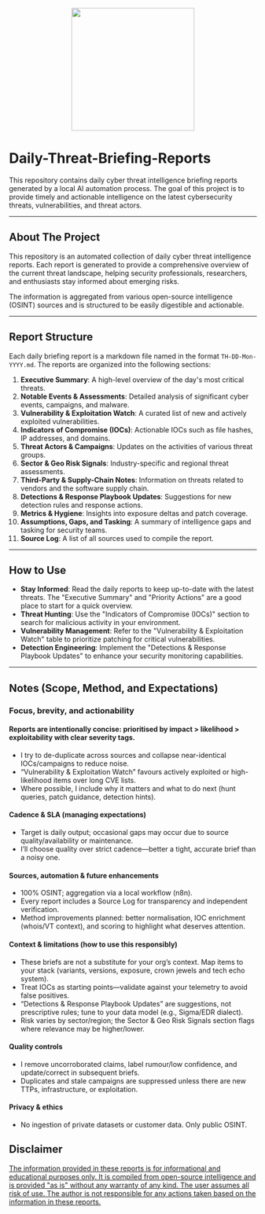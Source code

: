 <p align="center">
<img height="250" align='center' src="https://github.com/user-attachments/assets/f35caaf7-7ca4-4eff-a217-4a2f97ba4f25" />

# Daily-Threat-Briefing-Reports

This repository contains daily cyber threat intelligence briefing reports generated by a local AI automation process. The goal of this project is to provide timely and actionable intelligence on the latest cybersecurity threats, vulnerabilities, and threat actors.

---

## About The Project

This repository is an automated collection of daily cyber threat intelligence reports. Each report is generated to provide a comprehensive overview of the current threat landscape, helping security professionals, researchers, and enthusiasts stay informed about emerging risks.

The information is aggregated from various open-source intelligence (OSINT) sources and is structured to be easily digestible and actionable.

---

## Report Structure

Each daily briefing report is a markdown file named in the format `TH-DD-Mon-YYYY.md`. The reports are organized into the following sections:

1.  **Executive Summary**: A high-level overview of the day's most critical threats.
2.  **Notable Events & Assessments**: Detailed analysis of significant cyber events, campaigns, and malware.
3.  **Vulnerability & Exploitation Watch**: A curated list of new and actively exploited vulnerabilities.
4.  **Indicators of Compromise (IOCs)**: Actionable IOCs such as file hashes, IP addresses, and domains.
5.  **Threat Actors & Campaigns**: Updates on the activities of various threat groups.
6.  **Sector & Geo Risk Signals**: Industry-specific and regional threat assessments.
7.  **Third-Party & Supply-Chain Notes**: Information on threats related to vendors and the software supply chain.
8.  **Detections & Response Playbook Updates**: Suggestions for new detection rules and response actions.
9.  **Metrics & Hygiene**: Insights into exposure deltas and patch coverage.
10. **Assumptions, Gaps, and Tasking**: A summary of intelligence gaps and tasking for security teams.
11. **Source Log**: A list of all sources used to compile the report.

---

## How to Use

-   **Stay Informed**: Read the daily reports to keep up-to-date with the latest threats. The "Executive Summary" and "Priority Actions" are a good place to start for a quick overview.
-   **Threat Hunting**: Use the "Indicators of Compromise (IOCs)" section to search for malicious activity in your environment.
-   **Vulnerability Management**: Refer to the "Vulnerability & Exploitation Watch" table to prioritize patching for critical vulnerabilities.
-   **Detection Engineering**: Implement the "Detections & Response Playbook Updates" to enhance your security monitoring capabilities.

---


## Notes (Scope, Method, and Expectations)

### Focus, brevity, and actionability

#### Reports are intentionally concise: prioritised by impact > likelihood > exploitability with clear severity tags.

- I try to de-duplicate across sources and collapse near-identical IOCs/campaigns to reduce noise.
- “Vulnerability & Exploitation Watch” favours actively exploited or high-likelihood items over long CVE lists.
- Where possible, I include why it matters and what to do next (hunt queries, patch guidance, detection hints).

#### Cadence & SLA (managing expectations)
- Target is daily output; occasional gaps may occur due to source quality/availability or maintenance.
- I’ll choose quality over strict cadence—better a tight, accurate brief than a noisy one.

#### Sources, automation & future enhancements
- 100% OSINT; aggregation via a local workflow (n8n).
- Every report includes a Source Log for transparency and independent verification.
- Method improvements planned: better normalisation, IOC enrichment (whois/VT context), and scoring to highlight what deserves attention.

#### Context & limitations (how to use this responsibly)
- These briefs are not a substitute for your org’s context. Map items to your stack (variants, versions, exposure, crown jewels and tech echo system).
- Treat IOCs as starting points—validate against your telemetry to avoid false positives.
- “Detections & Response Playbook Updates” are suggestions, not prescriptive rules; tune to your data model (e.g., Sigma/EDR dialect).
- Risk varies by sector/region; the Sector & Geo Risk Signals section flags where relevance may be higher/lower.

#### Quality controls
- I remove uncorroborated claims, label rumour/low confidence, and update/correct in subsequent briefs. 
- Duplicates and stale campaigns are suppressed unless there are new TTPs, infrastructure, or exploitation.

#### Privacy & ethics
- No ingestion of private datasets or customer data. Only public OSINT.

## Disclaimer
[The information provided in these reports is for informational and educational purposes only. It is compiled from open-source intelligence and is provided "as is" without any warranty of any kind. The user assumes all risk of use. The author is not responsible for any actions taken based on the information in these reports.](https://chintangurjar.com/disclaimer/)
